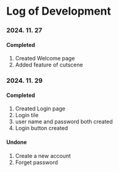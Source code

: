# Log of Development

### 2024. 11. 27
#### Completed
1. Created Welcome page
2. Added feature of cutscene

### 2024. 11. 29
#### Completed
1. Created Login page
2. Login tile
3. user name and password both created
4. Login button created

#### Undone
1. Create a new account 
2. Forget password